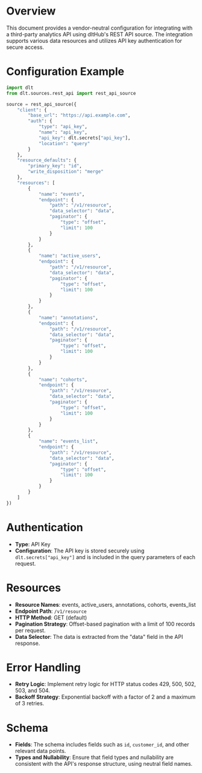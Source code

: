 # Overview

This document provides a vendor-neutral configuration for integrating with a third-party analytics API using dltHub's REST API source. The integration supports various data resources and utilizes API key authentication for secure access.

# Configuration Example

```python
import dlt
from dlt.sources.rest_api import rest_api_source

source = rest_api_source({
    "client": {
        "base_url": "https://api.example.com",
        "auth": {
            "type": "api_key",
            "name": "api_key",
            "api_key": dlt.secrets["api_key"],
            "location": "query"
        }
    },
    "resource_defaults": {
        "primary_key": "id",
        "write_disposition": "merge"
    },
    "resources": [
        {
            "name": "events",
            "endpoint": {
                "path": "/v1/resource",
                "data_selector": "data",
                "paginator": {
                    "type": "offset",
                    "limit": 100
                }
            }
        },
        {
            "name": "active_users",
            "endpoint": {
                "path": "/v1/resource",
                "data_selector": "data",
                "paginator": {
                    "type": "offset",
                    "limit": 100
                }
            }
        },
        {
            "name": "annotations",
            "endpoint": {
                "path": "/v1/resource",
                "data_selector": "data",
                "paginator": {
                    "type": "offset",
                    "limit": 100
                }
            }
        },
        {
            "name": "cohorts",
            "endpoint": {
                "path": "/v1/resource",
                "data_selector": "data",
                "paginator": {
                    "type": "offset",
                    "limit": 100
                }
            }
        },
        {
            "name": "events_list",
            "endpoint": {
                "path": "/v1/resource",
                "data_selector": "data",
                "paginator": {
                    "type": "offset",
                    "limit": 100
                }
            }
        }
    ]
})
```

# Authentication

- **Type**: API Key
- **Configuration**: The API key is stored securely using `dlt.secrets["api_key"]` and is included in the query parameters of each request.

# Resources

- **Resource Names**: events, active_users, annotations, cohorts, events_list
- **Endpoint Path**: `/v1/resource`
- **HTTP Method**: GET (default)
- **Pagination Strategy**: Offset-based pagination with a limit of 100 records per request.
- **Data Selector**: The data is extracted from the "data" field in the API response.

# Error Handling

- **Retry Logic**: Implement retry logic for HTTP status codes 429, 500, 502, 503, and 504.
- **Backoff Strategy**: Exponential backoff with a factor of 2 and a maximum of 3 retries.

# Schema

- **Fields**: The schema includes fields such as `id`, `customer_id`, and other relevant data points.
- **Types and Nullability**: Ensure that field types and nullability are consistent with the API's response structure, using neutral field names.